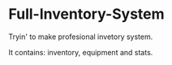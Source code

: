 # Full-Inventory-System
Tryin' to make profesional invetory system.

It contains: inventory, equipment and stats.
